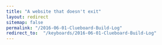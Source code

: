 ```yaml
---
title: "A website that doesn't exit"
layout: redirect
sitemap: false
permalink: "/2016-06-01-Clueboard-Build-Log"
redirect_to:  "/keyboards/2016-06-01-Clueboard-Build-Log"
---
```


